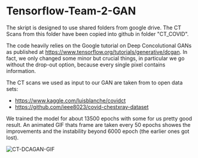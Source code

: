 # Tensorflow-Team-2-GAN

The skript is designed to use shared folders from google drive. The CT Scans from this folder have been copied into github in folder "CT_COVID".

The code heavily relies on the Google tutorial on Deep Concolutional GANs as published at https://www.tensorflow.org/tutorials/generative/dcgan. In fact, we only changed some minor but crucial things, in particular we go without the drop-out option, because every single pixel contains information.

The CT scans we used as input to our GAN are taken from to open data sets:
- https://www.kaggle.com/luisblanche/covidct
- https://github.com/ieee8023/covid-chestxray-dataset

We trained the model for about 13500 epochs with some for us pretty good result. An animated GIF thats frame are taken every 50 epochs showes the improvements and the instability beyond 6000 epoch (the earlier ones got lost). 

![CT-DCAGAN-GIF](dcgan.gi)


